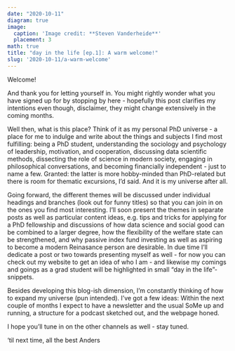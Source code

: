 ```yaml
---
date: "2020-10-11"
diagram: true
image:
  caption: 'Image credit: **Steven Vanderheide**'
  placement: 3
math: true 
title: "day in the life [ep.1]: A warm welcome!"
slug: '2020-10-11/a-warm-welcome'
---
```


Welcome! 

And thank you for letting yourself in. You might rightly wonder what you have signed up for by stopping by here - hopefully this post clarifies my intentions even though, disclaimer, they might change extensively in the coming months.

Well then, what is this place? Think of it as my personal PhD universe - a place for me to indulge and write about the things and subjects I find most fulfilling: being a PhD student, understanding the sociology and psychology of leadership, motivation, and cooperation, discussing data scientific methods, dissecting the role of science in modern society, engaging in philosophical conversations, and becoming financially independent - just to name a few. Granted: the latter is more hobby-minded than PhD-related but there is room for thematic excursions, I’d said. And it is my universe after all.

Going forward, the different themes will be discussed under individual headings and branches (look out for funny titles) so that you can join in on the ones you find most interesting. I’ll soon present the themes in separate posts as well as particular content ideas, e.g. tips and tricks for applying for a PhD fellowship and discussions of how data science and social good can be combined to a larger degree, how the flexibility of the welfare state can be strengthened, and why passive index fund investing as well as aspiring to become a modern Reinasance person are desirable. In due time I’ll dedicate a post or two towards presenting myself as well - for now you can check out my website to get an idea of who I am - and likewise my comings and goings as a grad student will be highlighted in small “day in the life”-snippets.

Besides developing this blog-ish dimension, I’m constantly thinking of how to expand my universe (pun intended). I’ve got a few ideas: Within the next couple of months I expect to have a newsletter and the usual SoMe up and running, a structure for a podcast sketched out, and the webpage honed. 

I hope you’ll tune in on the other channels as well - stay tuned. 

‘til next time, all the best
Anders